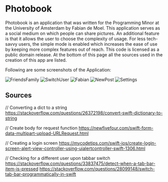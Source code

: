 # Photobook
Photobook is an application that was written for the Programming Minor at the University of Amsterdam by Fabian de Moel. This application serves as a social medium on which people can share pictures. An additional feature is that it allows the user to choose the complexity of usage. For less tech-savvy users, the simple mode is enabled which increases the ease of use by keeping more complex features out of reach. This code is licensed as a public domain release. At the bottom of this page all the sources used in the creation of this app are listed.

Following are some screenshots of the Application:

![FriendsFamily](doc/FriendsFamilyScreenshot.png)
![SwitchUser](doc/SwitchUserScreenshot.png)
![Fabian](doc/FabianScreenshot.png)
![NewPost](doc/NewPostViewScreenshot.png)
![Settings](doc/Settings2Screenshot.png)

## Sources

// Converting a dict to a string
https://stackoverflow.com/questions/26372198/convert-swift-dictionary-to-string

// Create body for request function
https://newfivefour.com/swift-form-data-multipart-upload-URLRequest.html

// Creating a login screen
https://mycodetips.com/swift-ios/create-login-screen-alert-view-controller-using-uialertcontroller-swift-1306.html

// Checking for a different user upon tabbar switch
https://stackoverflow.com/questions/33837475/detect-when-a-tab-bar-item-is-pressed
https://stackoverflow.com/questions/28099148/switch-tab-bar-programmatically-in-swift

